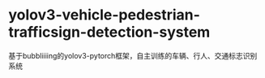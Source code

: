 # yolov3-vehicle-pedestrian-trafficsign-detection-system
基于bubbliiiing的yolov3-pytorch框架，自主训练的车辆、行人、交通标志识别系统 
